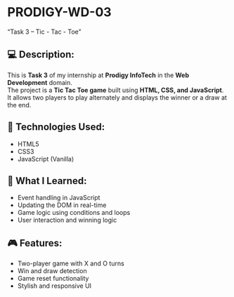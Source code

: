 # PRODIGY-WD-03
 “Task 3 – Tic - Tac - Toe”

## 💻 Description:
This is **Task 3** of my internship at **Prodigy InfoTech** in the **Web Development** domain.  
The project is a **Tic Tac Toe game** built using **HTML, CSS, and JavaScript**. It allows two players to play alternately and displays the winner or a draw at the end.

## 🔧 Technologies Used:
- HTML5
- CSS3
- JavaScript (Vanilla)

## 🧠 What I Learned:
- Event handling in JavaScript
- Updating the DOM in real-time
- Game logic using conditions and loops
- User interaction and winning logic

## 🎮 Features:
- Two-player game with X and O turns
- Win and draw detection
- Game reset functionality
- Stylish and responsive UI
